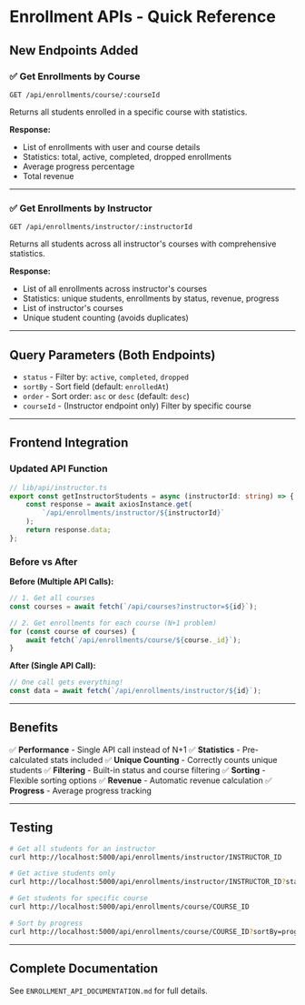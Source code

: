 # Enrollment APIs - Quick Reference

## New Endpoints Added

### ✅ Get Enrollments by Course

```
GET /api/enrollments/course/:courseId
```

Returns all students enrolled in a specific course with statistics.

**Response:**

-   List of enrollments with user and course details
-   Statistics: total, active, completed, dropped enrollments
-   Average progress percentage
-   Total revenue

---

### ✅ Get Enrollments by Instructor

```
GET /api/enrollments/instructor/:instructorId
```

Returns all students across all instructor's courses with comprehensive statistics.

**Response:**

-   List of all enrollments across instructor's courses
-   Statistics: unique students, enrollments by status, revenue, progress
-   List of instructor's courses
-   Unique student counting (avoids duplicates)

---

## Query Parameters (Both Endpoints)

-   `status` - Filter by: `active`, `completed`, `dropped`
-   `sortBy` - Sort field (default: `enrolledAt`)
-   `order` - Sort order: `asc` or `desc` (default: `desc`)
-   `courseId` - (Instructor endpoint only) Filter by specific course

---

## Frontend Integration

### Updated API Function

```typescript
// lib/api/instructor.ts
export const getInstructorStudents = async (instructorId: string) => {
    const response = await axiosInstance.get(
        `/api/enrollments/instructor/${instructorId}`
    );
    return response.data;
};
```

### Before vs After

**Before (Multiple API Calls):**

```typescript
// 1. Get all courses
const courses = await fetch(`/api/courses?instructor=${id}`);

// 2. Get enrollments for each course (N+1 problem)
for (const course of courses) {
    await fetch(`/api/enrollments/course/${course._id}`);
}
```

**After (Single API Call):**

```typescript
// One call gets everything!
const data = await fetch(`/api/enrollments/instructor/${id}`);
```

---

## Benefits

✅ **Performance** - Single API call instead of N+1
✅ **Statistics** - Pre-calculated stats included
✅ **Unique Counting** - Correctly counts unique students
✅ **Filtering** - Built-in status and course filtering
✅ **Sorting** - Flexible sorting options
✅ **Revenue** - Automatic revenue calculation
✅ **Progress** - Average progress tracking

---

## Testing

```bash
# Get all students for an instructor
curl http://localhost:5000/api/enrollments/instructor/INSTRUCTOR_ID

# Get active students only
curl http://localhost:5000/api/enrollments/instructor/INSTRUCTOR_ID?status=active

# Get students for specific course
curl http://localhost:5000/api/enrollments/course/COURSE_ID

# Sort by progress
curl http://localhost:5000/api/enrollments/course/COURSE_ID?sortBy=progress.progressPercentage&order=desc
```

---

## Complete Documentation

See `ENROLLMENT_API_DOCUMENTATION.md` for full details.
